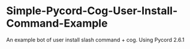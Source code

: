 # Simple-Pycord-Cog-User-Install-Command-Example
An example bot of user install slash command + cog. Using Pycord 2.6.1
